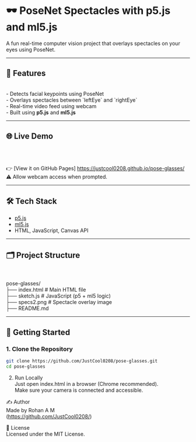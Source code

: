 # 🕶️ PoseNet Spectacles with p5.js and ml5.js

A fun real-time computer vision project that overlays spectacles on your eyes using PoseNet.

---

## 🎯 Features
 <br>
- Detects facial keypoints using PoseNet <br>
- Overlays spectacles between `leftEye` and `rightEye` <br>
- Real-time video feed using webcam <br>
- Built using <b>p5.js</b> and  <b>ml5.js</b> <br>

---

## 🌐 Live Demo
 <br>
  <br>

👉 [View it on GitHub Pages] https://justcool0208.github.io/pose-glasses/
 <br>
⚠️ Allow webcam access when prompted.

---

## 🛠️ Tech Stack

- [p5.js](https://p5js.org/)
- [ml5.js](https://ml5js.org/)
- HTML, JavaScript, Canvas API

---

## 🗂️ Project Structure
 <br>
 
pose-glasses/<br>
├── index.html # Main HTML file<br>
├── sketch.js # JavaScript (p5 + ml5 logic)<br>
├── specs2.png # Spectacle overlay image<br>
├── README.md 


---

## 🚀 Getting Started

### 1. Clone the Repository
```bash
git clone https://github.com/JustCool0208/pose-glasses.git
cd pose-glasses
```

2. Run Locally <br>
Just open index.html in a browser (Chrome recommended). <br>
Make sure your camera is connected and accessible. <br>



✍️ Author
<br>
Made by Rohan A M 
 <br>
 (https://github.com/JustCool0208/)

📄 License
 <br>
Licensed under the MIT License.

